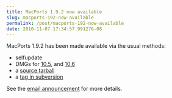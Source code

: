 ```yaml
---
title: MacPorts 1.9.2 now available
slug: macports-192-now-available
permalink: /post/macports-192-now-available
date: 2010-11-07 17:34:57.991276-08
---
```


MacPorts 1.9.2 has been made available via the usual methods:

* selfupdate
* DMGs for [10.5](https://distfiles.macports.org/MacPorts/MacPorts-1.9.2-10.5-Leopard.dmg "10.5 DMG"), and [10.6](https://distfiles.macports.org/MacPorts/MacPorts-1.9.2-10.6-SnowLeopard.dmg "10.6 DMG")
* a [source tarball](https://www.macports.org/install.php#source)
* a [tag in subversion](https://svn.macports.org/repository/macports/tags/release_1_9_2)

See the [email announcement](https://lists.macosforge.org/pipermail/macports-announce/2010-November/000010.html) for more details.
